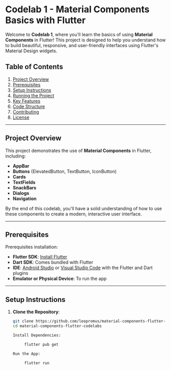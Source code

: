 # Codelab 1 - Material Components Basics with Flutter

Welcome to **Codelab 1**, where you'll learn the basics of using **Material Components** in Flutter! This project is designed to help you understand how to build beautiful, responsive, and user-friendly interfaces using Flutter's Material Design widgets.

## Table of Contents
1. [Project Overview](#project-overview)
2. [Prerequisites](#prerequisites)
3. [Setup Instructions](#setup-instructions)
4. [Running the Project](#running-the-project)
5. [Key Features](#key-features)
6. [Code Structure](#code-structure)
7. [Contributing](#contributing)
8. [License](#license)

---

## Project Overview
This project demonstrates the use of **Material Components** in Flutter, including:
- **AppBar**
- **Buttons** (ElevatedButton, TextButton, IconButton)
- **Cards**
- **TextFields**
- **SnackBars**
- **Dialogs**
- **Navigation**

By the end of this codelab, you'll have a solid understanding of how to use these components to create a modern, interactive user interface.

---

## Prerequisites
Prerequisites installation:

- **Flutter SDK**: [Install Flutter](https://flutter.dev/docs/get-started/install)
- **Dart SDK**: Comes bundled with Flutter
- **IDE**: [Android Studio](https://developer.android.com/studio) or [Visual Studio Code](https://code.visualstudio.com/) with the Flutter and Dart plugins
- **Emulator or Physical Device**: To run the app

---

## Setup Instructions
1. **Clone the Repository**:
   ```bash
   git clone https://github.com/leopromus/material-components-flutter-codelabs.git
   cd material-components-flutter-codelabs
   
   Install Dependencies:
   
        flutter pub get
   
   Run the App:
   
        flutter run
   
    ```
